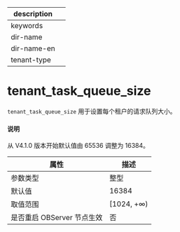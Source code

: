 |description||
|---|---|
|keywords||
|dir-name||
|dir-name-en||
|tenant-type||

# tenant_task_queue_size


`tenant_task_queue_size` 用于设置每个租户的请求队列大小。

<main id="notice" type='explain'>
  <h4>说明</h4>
  <p>从 V4.1.0 版本开始默认值由 65536 调整为 16384。</p>
</main>

|      **属性**      |   **描述**    |
|------------------|-------------|
| 参数类型             | 整型          |
| 默认值              | 16384       |
| 取值范围             | \[1024, +∞) |
| 是否重启 OBServer 节点生效 | 否           |
